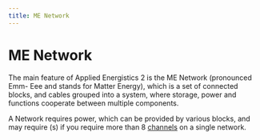 ```yaml
---
title: ME Network
---
```


# ME Network

The main feature of Applied Energistics 2 is the ME Network (pronounced Emm-
Eee and stands for Matter Energy), which is a set of connected blocks, and
cables grouped into a system, where storage, power and functions cooperate
between multiple components.

A Network requires power, which can be provided by various blocks, and may
require <ItemLink id="controller"/>(s) if you
require more than 8 [channels](me-network/channels.md) on a single network.

<SubCategories category="ME Network" />
